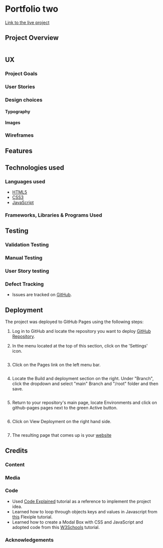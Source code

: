 # Portfolio two

[Link to the live project](https://ip69719.github.io/ci-portfolio-two/)

## Project Overview

![]()


## UX

### Project Goals

### User Stories

### Design choices

#### Typography

#### Images

### Wireframes


## Features


## Technologies used

### Languages used

* [HTML5](https://en.wikipedia.org/wiki/HTML5)
* [CSS3](https://en.wikipedia.org/wiki/CSS)
* [JavaScript](https://en.wikipedia.org/wiki/JavaScript)

### Frameworks, Libraries & Programs Used


## Testing

### Validation Testing

### Manual Testing

### User Story testing

### Defect Tracking

* Issues are tracked on [GitHub](https://github.com/ip69719/ci-portfolio-two/issues).

## Deployment

The project was deployed to GitHub Pages using the following steps:

1. Log in to GitHub and locate the repository you want to deploy [GitHub Repository]().

1. In the menu located at the top of this section, click on the 'Settings' icon.

    ![]()

1. Click on the Pages link on the left menu bar.

    ![]()

1. Locate the Build and deployment section on the right. Under "Branch", click the dropdown and select "main" Branch and "/root" folder and then save.

    ![]()

1. Return to your repository's main page, locate Environments and click on github-pages pages next to the green Active button.

    ![]()

1. Click on View Deployment on the right hand side.

    ![]()

1. The resulting page that comes up is your [website](https://ip69719.github.io/ci-portfolio-two/)

## Credits

### Content

### Media

### Code

* Used [Code Explained](https://www.youtube.com/watch?v=49pYIMygIcU&t=1744s) tutorial as a reference to implement the project idea.
* Learned how to loop through objects keys and values in Javascript from [this](https://flexiple.com/javascript/loop-through-object-javascript/) Flexiple tutorial.
* Learned how to create a Modal Box with CSS and JavaScript and adopted code from this [W3Schools](https://www.w3schools.com/howto/howto_css_modals.asp) tutorial.

### Acknowledgements